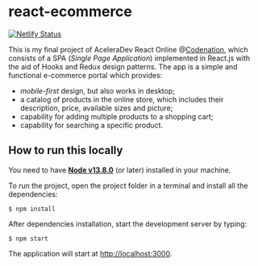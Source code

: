 # react-ecommerce

[![Netlify Status](https://api.netlify.com/api/v1/badges/117797d8-2778-43d7-9809-d4f21d6afe41/deploy-status)](https://app.netlify.com/sites/fashionista-outfit/deploys)

This is my final project of AceleraDev React Online @[Codenation](https://www.codenation.dev/), which consists of a SPA (*Single Page Application*) implemented in React.js with the aid of Hooks and Redux design patterns. The app is a simple and functional e-commerce portal which provides:
- *mobile-first* design, but also works in desktop;
- a catalog of products in the online store, which includes their description, price, available sizes and picture;
- capability for adding multiple products to a shopping cart;
- capability for searching a specific product.

## How to run this locally

You need to have **[Node v13.8.0](https://nodejs.org/en/)** (or later) installed in your machine.

To run the project, open the project folder in a terminal and install all the dependencies:

```shell
$ npm install
```
After dependencies installation, start the development server by typing:

```shell
$ npm start
```
The application will start at [http://localhost:3000](http://localhost/:3000).
